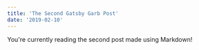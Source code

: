 ```yaml
---
title: 'The Second Gatsby Garb Post'
date: '2019-02-10'
---
```


You're currently reading the second post made using Markdown!
